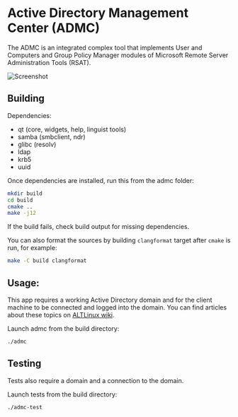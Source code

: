 # Active Directory Management Center (ADMC)

The ADMC is an integrated complex tool that implements
User and Computers and Group Policy Manager modules of
Microsoft Remote Server Administration Tools (RSAT).

![Screenshot](https://i.imgur.com/GuRmwnq.png)

## Building

Dependencies:
* qt (core, widgets, help, linguist tools)
* samba (smbclient, ndr)
* glibc (resolv)
* ldap
* krb5
* uuid

Once dependencies are installed, run this from the admc folder:
```sh
mkdir build
cd build
cmake ..
make -j12
```

If the build fails, check build output for missing dependencies.

You can also format the sources by building `clangformat`
target after `cmake` is run, for example:

```sh
make -C build clangformat
```

## Usage:

This app requires a working Active Directory domain and for the client machine to be connected and logged into the domain. You can find articles about these topics on [ALTLinux wiki](https://www.altlinux.org/%D0%94%D0%BE%D0%BC%D0%B5%D0%BD).

Launch admc from the build directory:
```sh
./admc
```

## Testing

Tests also require a domain and a connection to the domain.

Launch tests from the build directory:
```sh
./admc-test
```

